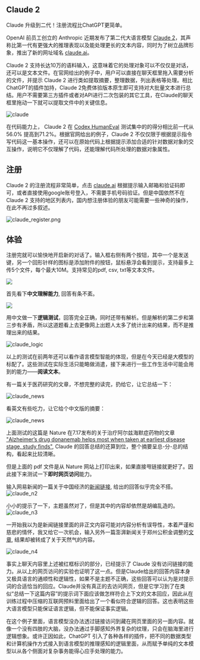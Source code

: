 ## Claude 2

Claude 升级到二代！注册流程比ChatGPT更简单。

OpenAI 前员工创立的 Anthropic 近期发布了第二代大语言模型 [Claude 2](https://www.anthropic.com/index/claude-2)，其声称比第一代有更强大的推理表现以及能处理更长的文本内容，同时为了树立品牌形象，推出了新的网址域名 [claude.ai](https://claude.ai/)。

Claude 2 支持长达10万的语料输入，这意味着它的处理对象可以不仅仅是对话，还可以是文本文件。在官网给出的例子中，用户可以直接在聊天框里拖入需要分析的文件，并提示 Claude 2 进行类如提取摘要，整理数据，列出表格等处理。相比ChatGPT的插件加持，Claude 2免费体验版本原生即可支持对大批量文本进行总结。用户不需要第三方插件或者对API进行二次包装的其它工具，在Claude的聊天框里拖动一下就可以提取文件中的关键信息。

![claude](imgs/claude.png)

在代码能力上， Claude 2 在 [Codex HumanEval](https://github.com/openai/human-eval) 测试集中的的得分相比前一代从 56.0% 提高到71.2%。根据官网给出的例子，Claude 2 不仅仅限于根据提示指令写代码这一基本操作，还可以在原始代码上根据提示添加合适的针对数据对象的交互操作，说明它不仅理解了代码，还能理解代码所处理的数据对象属性。

## 注册

Claude 2 的注册流程非常简单，点击 [claude.ai](https://claude.ai/) 根据提示输入邮箱和验证码即可，或者直接使用google账号登入，不需要手机号码验证。但是中国依然不在 Claude 2 支持的地区列表内，国内想注册体验的朋友可能需要一些神奇的操作，在此不再过多叙述。

![claude_register.png](imgs/claude_register.png)

## 体验

注册完就可以愉快地开启新的对话了。输入框右侧有两个按钮，其中一个是发送键，另一个回形针样的图标是添加附件的按钮，鼠标悬浮会看到提示，支持最多上传5个文件，每个最大10M。支持常见的pdf, csv, txt等文本文件。

![](imgs/claude_chat.png)

首先看下**中文理解能力**, 回答有条不紊。

![](imgs/claude_chinese.png)

用中文做一下**逻辑测试**，回答完全正确，同时还带有解析。但是解析的第二步和第三步有矛盾，所以这道题看上去更像网上出题人太多了统计出来的结果，而不是推理出来的结果。

![claude_logic](imgs/claude_logic.png)

以上的测试在前两年还可以看作语言模型智能的体现，但是在今天已经是大模型的标配了。这些测试在实际生活只能略做消遣，接下来进行一些工作生活中可能会用到的能力——**阅读文本**。

有一篇关于医药研究的文章，不想完整的读完，扔给它，让它总结一下：

![claude_news](imgs/claude_news.png)

看英文有些吃力，让它给个中文版的摘要：

![claude_news](imgs/claude_news_chinese.png)

上面测试的这篇是 Nature 在7.17发布的关于治疗阿尔兹海默症药物的文章 ["Alzheimer’s drug donanemab helps most when taken at earliest disease stage, study finds"](https://www.nature.com/articles/d41586-023-02321-1), Claude 的回答总结的还算到位，整个摘要呈总-分-总的结构，看起来比较清晰。

但是上面的 pdf 文件是从 Nature 网站上打印出来，如果直接甩链接就更好了。因此接下来测试一下**即时网页访问**能力。

输入网易新闻的一篇关于中国经济的[新闻链接](https://www.163.com/dy/article/I9STPFET0514R9OJ.html), 给出的回答似乎完全不搭。
![claude_n2](imgs/claude_n2.png)

小小的提示了一下，主题虽然对了，但是其中的内容却依然是胡编乱造的。
![claude_n3](imgs/claude_n3.png)

一开始我以为是新闻链接里面的非正文内容可能对内容分析有误导性，本着严谨和慈悲的情怀，我又给它一次机会，输入另外一篇澎湃新闻关于郑州公积金调整的[文章](https://m.thepaper.cn/newsDetail_forward_23885777), 结果却被转成了关于天然气的内容。

![claude_n4](imgs/claude_n4.png)

事实上聊天内容里上述被红框标识的部分，已经提示了 Claude 没有访问链接的能力。从以上的网页访问的实验也证明了这一点。但是Claude给出的回答内容本身又极具语言的通顺性和逻辑性，如果不是主题不正确，这些回答可以认为是对提示词的合适恰当的回应。Claude并没有真正的去访问网页，但是它学习到了在类似“总结一下这篇内容”的提示词下面应该做怎样符合上下文的文本回应，因此从在训练过程中压缩的互联网预料里面给出了一个看似符合逻辑的回答。这也表明这些大语言模型只能保证语言逻辑，但不能保证事实逻辑。

在这个例子里面，语言模型没办法透过链接访问到藏在网页里面的另一面内容。就像一个没有四肢的大脑，没办法通过手脚感知外界复杂的纹理，只会在脑海里进行逻辑想象。或许正因如此，ChatGPT 引入了各种各样的插件，把不同的数据类型和计算机操作方式接入到语言模型的推理感知的逻辑里面，从而赋予单纯的文本模型以从各个侧面对复杂事务能得心应手处理的能力。